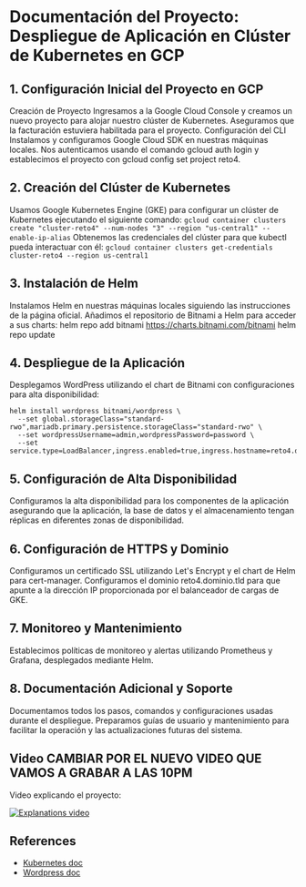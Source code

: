 # Documentación del Proyecto: Despliegue de Aplicación en Clúster de Kubernetes en GCP

## 1. Configuración Inicial del Proyecto en GCP
Creación de Proyecto
Ingresamos a la Google Cloud Console y creamos un nuevo proyecto para alojar nuestro clúster de Kubernetes.
Aseguramos que la facturación estuviera habilitada para el proyecto.
Configuración del CLI
Instalamos y configuramos Google Cloud SDK en nuestras máquinas locales.
Nos autenticamos usando el comando gcloud auth login y establecimos el proyecto con gcloud config set project reto4.

## 2. Creación del Clúster de Kubernetes
Usamos Google Kubernetes Engine (GKE) para configurar un clúster de Kubernetes ejecutando el siguiente comando:
```gcloud container clusters create "cluster-reto4" --num-nodes "3" --region "us-central1" --enable-ip-alias```
Obtenemos las credenciales del clúster para que kubectl pueda interactuar con él:
```gcloud container clusters get-credentials cluster-reto4 --region us-central1```

## 3. Instalación de Helm
Instalamos Helm en nuestras máquinas locales siguiendo las instrucciones de la página oficial.
Añadimos el repositorio de Bitnami a Helm para acceder a sus charts:
helm repo add bitnami https://charts.bitnami.com/bitnami
helm repo update

## 4. Despliegue de la Aplicación
Desplegamos WordPress utilizando el chart de Bitnami con configuraciones para alta disponibilidad:
```
helm install wordpress bitnami/wordpress \
  --set global.storageClass="standard-rwo",mariadb.primary.persistence.storageClass="standard-rwo" \
  --set wordpressUsername=admin,wordpressPassword=password \
  --set service.type=LoadBalancer,ingress.enabled=true,ingress.hostname=reto4.dominio.tld
```
## 5. Configuración de Alta Disponibilidad
Configuramos la alta disponibilidad para los componentes de la aplicación asegurando que la aplicación, la base de datos y el almacenamiento tengan réplicas en diferentes zonas de disponibilidad.

## 6. Configuración de HTTPS y Dominio
Configuramos un certificado SSL utilizando Let's Encrypt y el chart de Helm para cert-manager.
Configuramos el dominio reto4.dominio.tld para que apunte a la dirección IP proporcionada por el balanceador de cargas de GKE.

## 7. Monitoreo y Mantenimiento
Establecimos políticas de monitoreo y alertas utilizando Prometheus y Grafana, desplegados mediante Helm.

## 8. Documentación Adicional y Soporte
Documentamos todos los pasos, comandos y configuraciones usadas durante el despliegue.
Preparamos guías de usuario y mantenimiento para facilitar la operación y las actualizaciones futuras del sistema.

## Video CAMBIAR POR EL NUEVO VIDEO QUE VAMOS A GRABAR A LAS 10PM

Video explicando el proyecto:

[![Explanations video](https://img.youtube.com/vi/WKrXh_C2Iak/maxresdefault.jpg)](https://youtu.be/WKrXh_C2Iak)

## References
- [Kubernetes doc](https://docs.bitnami.com/kubernetes/get-started-gke)
- [Wordpress doc](https://github.com/bitnami/charts/tree/main/bitnami/wordpress)

